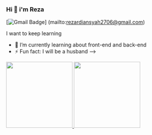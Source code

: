 ### Hi 👋 i'm Reza

[![Gmail Badge](https://img.shields.io/badge/-rezardiansyah2706@gmail.com-c14438?style=flat&logo=Gmail&logoColor=white&link=mailto:rezardiansyah2706@gmail.com)]
(mailto:rezardiansyah2706@gmail.com)
<p align='left'> I want to keep learning </p>

- 🌱 I’m currently learning about front-end and back-end
- ⚡ Fun fact: I will be a husband
-->
<p align="left">
<a href="https://github.com/27Reza">
  <img height="180em" src="https://github-readme-stats-eight-theta.vercel.app/api?username=27Reza&show_icons=true&theme=algolia&include_all_commits=true&count_private=true"/>
  <img height="180em" src="https://github-readme-stats-eight-theta.vercel.app/api/top-langs/?username=27Reza&layout=compact&langs_count=8&theme=algolia"/>
</a>
</p>
